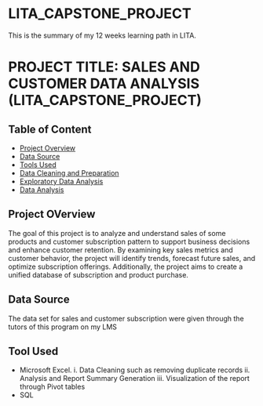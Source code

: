 # LITA_CAPSTONE_PROJECT
This is the summary of my 12 weeks learning path in LITA. 
# PROJECT TITLE: SALES AND CUSTOMER DATA ANALYSIS (LITA_CAPSTONE_PROJECT)


## Table of Content
- [Project Overview](https://github.com/PeaceofGoddev/LITA_CAPSTONE_PROJECT/tree/main?tab=readme-ov-file#project-overview)
- [Data Source](https://github.com/PeaceofGoddev/LITA_CAPSTONE_PROJECT/blob/main/README.md#data-source)
- [Tools Used](https://github.com/PeaceofGoddev/LITA_CAPSTONE_PROJECT/tree/main?tab=readme-ov-file#project-overview)
- [Data Cleaning and Preparation](https://github.com/PeaceofGoddev/LITA_CAPSTONE_PROJECT/tree/main?tab=readme-ov-file#project-overview)
- [Exploratory Data Analysis](https://github.com/PeaceofGoddev/LITA_CAPSTONE_PROJECT/tree/main?tab=readme-ov-file#project-overview)
- [Data Analysis](https://github.com/PeaceofGoddev/LITA_CAPSTONE_PROJECT/tree/main?tab=readme-ov-file#project-overview)


## Project OVerview
The goal of this project is to analyze and understand sales of some products and customer subscription pattern to support business decisions and enhance customer retention. By examining key sales metrics and customer behavior, the project will identify trends, forecast future sales, and optimize subscription offerings. Additionally, the project aims to create a unified database of subscription and product purchase.

## Data Source
The data set for sales and customer subscription were given through the tutors of this program on my LMS

## Tool Used
- Microsoft Excel.
  i. Data Cleaning such as removing duplicate records
  ii. Analysis and Report Summary Generation
  iii. Visualization of the report through Pivot tables
- SQL


